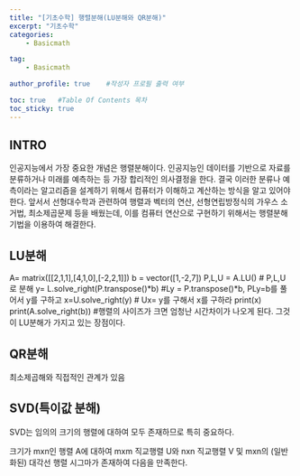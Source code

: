 ```yaml
---
title: "[기초수학] 행렬분해(LU분해와 QR분해)"
excerpt: "기초수학"
categories:
    - Basicmath

tag:
    - Basicmath

author_profile: true    #작성자 프로필 출력 여부

toc: true   #Table Of Contents 목차 
toc_sticky: true
---
```


## INTRO

인공지능에서 가장 중요한 개념은 행렬분해이다. 인공지능인 데이터를 기반으로 자료를 분류하거나 미래를 예측하는 등 가장 합리적인 의사결정을 한다.
결국 이러한 분류나 예측이라는 알고리즘을 설계하기 위해서 컴퓨터가 이해하고 계산하는 방식을 알고 있어야 한다.
앞서서 선형대수학과 관련하여 행렬과 벡터의 연산, 선형연립방정식의 가우스 소거법, 최소제곱문제 등을 배웠는데, 이를 컴퓨터 연산으로 구현하기 위해서는 행렬분해기법을 이용하여 해결한다.


## LU분해

A= matrix([[2,1,1],[4,1,0],[-2,2,1]])
b = vector([1,-2,7])
P,L,U = A.LU() # P,L,U 로 분해
y= L.solve_right(P.transpose()*b) #Ly = P.transpose()*b, PLy=b를 풀어서 y를 구하고
x=U.solve_right(y) # Ux= y를 구해서 x를 구하라
print(x)
print(A.solve_right(b))
#행렬의 사이즈가 크면 엄청난 시간차이가 나오게 된다. 그것이 LU분해가 가지고 있는 장점이다.

## QR분해
최소제곱해와 직접적인 관계가 있음
## SVD(특이값 분해)

SVD는 임의의 크기의 행렬에 대하여 모두 존재하므로 특히 중요하다.

크기가  mxn인 행렬  A에 대하여  mxm 직교행렬 U와 nxn 직교행렬 V 및 mxn의 (일반화된) 대각선 행렬 시그마가 존재하여 다음을 만족한다.


